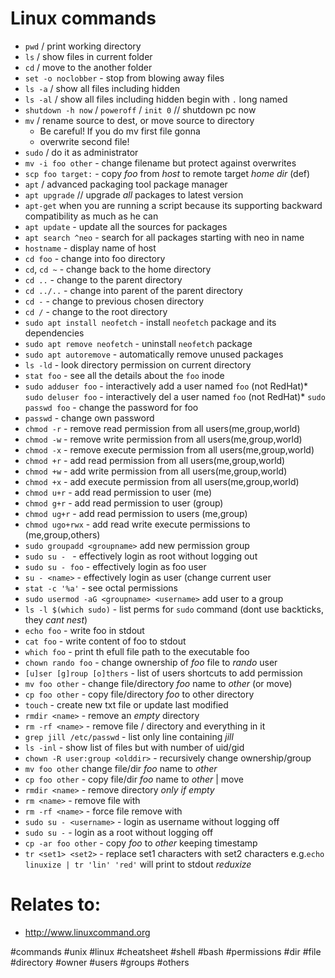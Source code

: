 # Linux commands

* `pwd` / print working directory
* `ls` / show files in current folder
* `cd` / move to the another folder
* `set -o noclobber` - stop from blowing away files
* `ls -a` / show all files including hidden
* `ls -al` / show all files including hidden begin with `.` long named
* `shutdown -h now` / `poweroff` / `init 0` // shutdown pc now
* `mv` / rename source to dest, or move source to directory
  * Be careful! If you do mv <filename1> <filename2> first file gonna
  * overwrite second file!
* `sudo` / do it as administrator
* `mv -i foo other` - change filename but protect against overwrites
* `scp foo target:` - copy *foo* from *host* to remote target *home dir*
(def)
* `apt` / advanced packaging tool package manager
* `apt upgrade` // upgrade *all* packages to latest version
* `apt-get` when you are running a script because its supporting backward compatibility as much as he can
* `apt update` - update all the sources for packages
* `apt search ^neo` - search for all packages starting with neo in name
* `hostname` - display name of host
* `cd foo` - change into foo directory
* `cd`, `cd ~` - change back to the home directory
* `cd ..` - change to the parent directory
*  `cd ../..` - change into parent of the parent directory
*  `cd -` - change to previous chosen directory
*  `cd /` - change to the root directory
*  `sudo apt install neofetch` - install `neofetch` package and its dependencies
*  `sudo apt remove neofetch` - uninstall `neofetch` package
*  `sudo apt autoremove` - automatically remove unused packages
* `ls -ld` - look directory permission on current directory
* `stat foo` - see all the details about the `foo` inode
* `sudo adduser foo` - interactively add a user named `foo` (not RedHat)* `sudo deluser foo` - interactively del a user named `foo` (not RedHat)* `sudo passwd foo` - change the password for foo
* `passwd` - change own password
* `chmod -r` - remove read permission from all users(me,group,world)
* `chmod -w` - remove write permission from all users(me,group,world)
* `chmod -x` - remove execute permission from all users(me,group,world)
* `chmod +r` - add read permission from all users(me,group,world)
* `chmod +w` - add write permission from all users(me,group,world)
* `chmod +x` - add execute permission from all users(me,group,world)
* `chmod u+r` - add read permission to user (me)
* `chmod g+r` - add read permission to user (group)
* `chmod ug+r` - add read permission to users (me,group)
* `chmod ugo+rwx` - add read write execute permissions to (me,group,others)
* `sudo groupadd <groupname>` add new permission group
* `sudo su - ` - effectively login as root without logging out
* `sudo su - foo` - effectively login as foo user
* `su - <name>` - effectively login as <name> user (change current user
* `stat -c '%a'` - see octal permissions
* `sudo usermod -aG <groupname> <username>` add user to a group
* `ls -l $(which sudo)` - list perms for `sudo` command (dont use backticks, they *cant nest*)
* `echo foo` - write foo in stdout
* `cat foo` - write content of foo to stdout
* `which foo` - print th efull file path to the executable foo
* `chown rando foo` - change ownership of *foo* file to *rando* user
* `[u]ser [g]roup [o]thers` - list of users shortcuts to add permission
* `mv foo other` - change file/directory *foo* name to *other* (or move)
* `cp foo other` - copy file/directory *foo* to other directory
* `touch` - create new txt file or update last modified
* `rmdir <name>` - remove an *empty* <name> directory
* `rm -rf <name>` - remove file / directory and everything in it
* `grep jill /etc/passwd` - list only line containing *jill*
* `ls -inl` - show list of files but with number of uid/gid
* `chown -R user:group <olddir>` - recursively change ownership/group
* `mv foo other` change file/dir *foo* name to *other*
* `cp foo other` - copy file/dir *foo* name to *other* | move
* `rmdir <name>` - remove directory *only if empty*
* `rm <name>` - remove file with <name>
* `rm -rf <name>` - force file remove with <name>
* `sudo su - <username>` - login as username without logging off
* `sudo su -` - login as a root without logging off
* `cp -ar foo other` - copy *foo* to *other* keeping timestamp
* `tr <set1> <set2>` - replace set1 characters with set2 characters e.g.`echo linuxize | tr 'lin' 'red'` will print to stdout *reduxize*



# Relates to: 
* http://www.linuxcommand.org

#commands #unix #linux #cheatsheet #shell #bash #permissions #dir #file #directory #owner #users #groups #others
